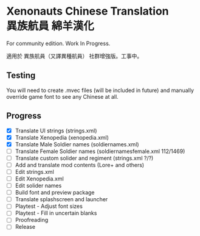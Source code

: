 # Xenonauts Chinese Translation <br> 異族航員 綿羊漢化 #

For community edition. Work In Progress.

適用於 異族航員（又譯異種航員） 社群增強版。工事中。

## Testing ##

You will need to create .mvec files (will be included in future)
and manually override game font to see any Chinese at all.

## Progress ##

* [x] Translate UI strings (strings.xml)
* [x] Translate Xenopedia (xenopedia.xml)
* [x] Translate Male Soldier names (soldiernames.xml)
* [ ] Translate Female Soldier names (soldiernamesfemale.xml 112/1469)
* [ ] Translate custom solider and regiment (strings.xml ?/?)
* [ ] Add and translate mod contents (Lore+ and others)
* [ ] Edit strings.xml
* [ ] Edit Xenopedia.xml
* [ ] Edit solider names
* [ ] Build font and preview package
* [ ] Translate splashscreen and launcher
* [ ] Playtest - Adjust font sizes
* [ ] Playtest - Fill in uncertain blanks
* [ ] Proofreading
* [ ] Release